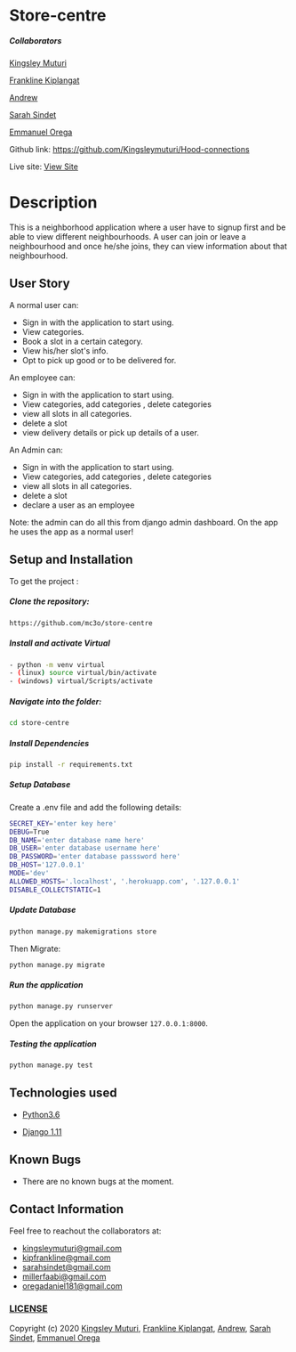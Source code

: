 # Store-centre

##### Collaborators
[Kingsley Muturi](https://github.com/Kingsleymuturi)

[Frankline Kiplangat](https://github.com/Frankline-Kiplangat)

[Andrew](https://github.com/Andrew59-boop)

[Sarah Sindet](https://github.com/sarahsindet)

[Emmanuel Orega](https://github.com/Emmanuel-9)

Github link: https://github.com/Kingsleymuturi/Hood-connections 

Live site: [View Site](https://hood-connect.herokuapp.com/)
# Description  
This is a neighborhood application where a user have to signup first and be able to view different neighbourhoods. A user can join or leave a neighbourhood and once he/she joins, they can view information about that neighbourhood.

## User Story  
A normal user can:
* Sign in with the application to start using.
* View categories.
* Book a slot in a certain category.
* View his/her slot's info.
* Opt to pick up good or to be delivered for.

An employee can:
* Sign in with the application to start using.
* View categories, add categories , delete categories
* view all slots in all categories.
* delete a slot
* view delivery details or pick up details of a user.

An Admin can:
* Sign in with the application to start using.
* View categories, add categories , delete categories
* view all slots in all categories.
* delete a slot
* declare a user as an employee

Note: the admin can do all this from django admin dashboard. On the app he uses the app as a normal user!


## Setup and Installation  
To get the project : 
  
##### Clone the repository:  
 ```bash 
 https://github.com/mc3o/store-centre
```

##### Install and activate Virtual  
 ```bash 
- python -m venv virtual 
- (linux) source virtual/bin/activate  
- (windows) virtual/Scripts/activate
```  


##### Navigate into the folder:
 ```bash 
cd store-centre
```

##### Install Dependencies  
 ```bash 
 pip install -r requirements.txt 
```  
 ##### Setup Database  
  Create a .env file and add the following details:
  ```bash 
SECRET_KEY='enter key here'
DEBUG=True
DB_NAME='enter database name here'
DB_USER='enter database username here'
DB_PASSWORD='enter database passsword here'
DB_HOST='127.0.0.1'
MODE='dev' 
ALLOWED_HOSTS='.localhost', '.herokuapp.com', '.127.0.0.1'
DISABLE_COLLECTSTATIC=1
 ``` 
 ##### Update Database
 ```bash 
python manage.py makemigrations store
 ``` 
 Then Migrate: 
 ```bash 
 python manage.py migrate 
```
##### Run the application  
 ```bash 
 python manage.py runserver 
``` 
Open the application on your browser `127.0.0.1:8000`.  

##### Testing the application  
 ```bash 
 python manage.py test 
```
 
 
## Technologies used  
  
* [Python3.6](https://www.python.org/)  

* [Django 1.11](https://docs.djangoproject.com/en/1.1/) 

 
  
  
## Known Bugs  
* There are no known bugs at the moment.
  
## Contact Information   
Feel free to reachout the collaborators at:
* kingsleymuturi@gmail.com
* kipfrankline@gmail.com
* sarahsindet@gmail.com
* millerfaabi@gmail.com
* oregadaniel181@gmail.com

### [LICENSE](https://github.com/mc3o/store-centre/blob/master/LICENSE)
Copyright (c) 2020 [Kingsley Muturi](https://github.com/Kingsleymuturi), [Frankline Kiplangat](https://github.com/Frankline-Kiplangat), [Andrew](https://github.com/Andrew59-boop), [Sarah Sindet](https://github.com/sarahsindet), [Emmanuel Orega](https://github.com/Emmanuel-9)
